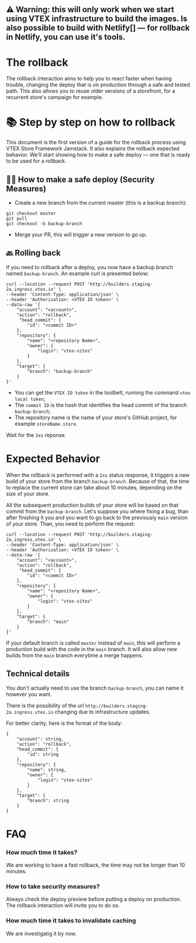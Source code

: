 ## ⚠️ Warning: this will only work when we start using VTEX infrastructure to build the images. Is also possible to build with Netlify[] — for rollback in Netlify, you can use it's tools.


# The rollback
The rollback interaction aims to help you to react faster when having trouble, changing the deploy that is on production through a safe and tested path. This also allows you to reuse older versions of a storefront, for a recurrent store's campaign for example. 

# 📚 Step by step on how to rollback
This document is the first version of a guide for the rollback process using VTEX Store Framework Jamstack. It also explains the rollback expected behavior.
We'll start showing how to make a safe deploy — one that is ready to be used for a rollback.

## 👮‍♀️ How to make a safe deploy (Security Measures)
- Create a new branch from the current master (this is a backup branch):
```
git checkout master
git pull
git checkout -b backup-branch
```
- Merge your PR, this will trigger a new version to go up.

## 🔙 Rolling back
If you need to rollback after a deploy, you now have a backup branch named `backup-branch`. 
An example curl is presented below:
```
curl --location --request POST 'http://builders.staging-2a.ingress.vtex.io' \
--header 'Content-Type: application/json' \
--header 'Authorization: <VTEX IO token>' \
--data-raw '{
    "account": "<account>",
    "action": "rollback",
     "head_commit": {
        "id": "<commit ID>"
    },
    "repository": {
        "name": "<repository Name>",
        "owner": {
            "login": "vtex-sites"
        }
    },
    "target": {
        "branch": "backup-branch"
    }
}'
```

- You can get the `VTEX IO token` in the toolbelt, running the command `vtex local token`;
- The `commit ID` is the hash that identifies the head commit of the branch `backup-branch`;
- The repository name is the name of your store's GitHub project, for example `storeName.store`.

Wait for the `2xx` reponse.

# Expected Behavior
When the rollback is performed with a `2xx` status response, it triggers a new build of your store from the branch `backup-branch`.
Because of that, the time to replace the current store can take about 10 minutes, depending on the size of your store.

All the subsequent production builds of your store will be based on that commit from the `backup-branch`.
Let's suppose you where fixing a bug, than after finishing it you and you want to go back to the previously `main` version of your store. Than, you need to perform the request:
```
curl --location --request POST 'http://builders.staging-2a.ingress.vtex.io' \
--header 'Content-Type: application/json' \
--header 'Authorization: <VTEX IO token>' \
--data-raw '{
    "account": "<account>",
    "action": "rollback",
     "head_commit": {
        "id": "<commit ID>"
    },
    "repository": {
        "name": "<repository Name>",
        "owner": {
            "login": "vtex-sites"
        }
    },
    "target": {
        "branch": "main"
    }
}'
```
If your default branch is called `master` instead of `main`, this will perform a production build with the code in the `main` branch.
It will also allow new builds from the `main` branch everytime a merge happens.

## Technical details
You don't actually need to use the branch `backup-branch`, you can name it however you want.

There is the possibility of the url `http://builders.staging-2a.ingress.vtex.io` changing due to infrastructure updates.

For better clarity, here is the format of the body:
```
{
    "account": string,
    "action": "rollback",
    "head_commit": {
        "id": string
    },
    "repository": {
        "name": string,
        "owner": {
            "login": "vtex-sites"
        }
    },
    "target": {
        "branch": string
    }
}
```

# FAQ

### How much time it takes?
We are working to have a fast rollback, the time may not be longer than 10 minutes.

### How to take security measures? 
Always check the deploy preview before putting a deploy on production. The rollback interaction will invite you to do so. 

### How much time it takes to invalidate caching
We are investigatig it by now. 
